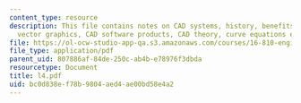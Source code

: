 ```yaml
---
content_type: resource
description: This file contains notes on CAD systems, history, benefits, CAD process,
  vector graphics, CAD software products, CAD theory, curve equations etc.
file: https://ol-ocw-studio-app-qa.s3.amazonaws.com/courses/16-810-engineering-design-and-rapid-prototyping-january-iap-2005/bc0d838ef78b9804aed4ae00bd58e4a2_l4.pdf
file_type: application/pdf
parent_uid: 807886af-84de-250c-ab4b-e78976f3dbda
resourcetype: Document
title: l4.pdf
uid: bc0d838e-f78b-9804-aed4-ae00bd58e4a2
---
```

